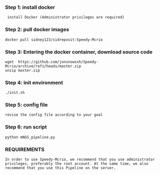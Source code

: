 

### Step 1: install docker
```
 install Docker (Administrator privileges are required)
```

### Step 2: pull docker images

```
docker pull sidney123/sidreposit:Speedy-Mcrio
```

### Step 3: Entering the docker container, download source code

```
wget  https://github.com/jonsnowsxh/Speedy-Mcrio/archive/refs/heads/master.zip
unzip master.zip
```

### Step 4:  init environment

```
./init.sh
```

### Step 5: config file

```
revise the config file according to your goal
```
### Step 6:  run script

```
python mNGS_pipeline.py
```
### REQUIREMENTS

```
In order to use Speedy-Mcrio, we recommend that you use administrator privileges, preferably the root account. At the same time, we also recommend that you use this Pipeline on the server.
```